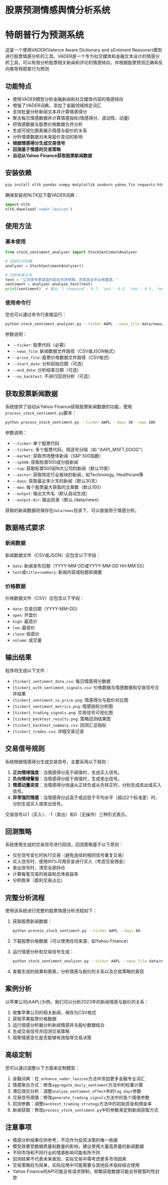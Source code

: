 # 股票预测情感舆情分析系统
# 特朗普行为预测系统

这是一个使用VADER(Valence Aware Dictionary and sEntiment Reasoner)模型进行股票情感分析的工具。VADER是一个专为社交媒体和金融文本设计的情感分析工具，可以有效分析股票相关新闻和评论的情感倾向，并根据股票预测正确率反向推导特朗普行为预测

## 功能特点

- 使用VADER模型分析金融新闻和社交媒体内容的情感倾向
- 增强了VADER词典，添加了金融领域特定词汇
- 支持批量分析新闻文本并计算情感得分
- 聚合每日情感数据并计算情感指标(情感得分、波动性、动量)
- 将情感数据与股票价格数据合并分析
- 生成可视化图表展示情感与股价的关系
- 分析情感数据对未来股价变动的影响
- **根据情感得分生成交易信号**
- **回测基于情感的交易策略**
- **自动从Yahoo Finance获取股票新闻数据**

## 安装依赖

```bash
pip install nltk pandas numpy matplotlib seaborn yahoo_fin requests-html
```

确保安装完NLTK后下载VADER词典：

```python
import nltk
nltk.download('vader_lexicon')
```

## 使用方法

### 基本使用

```python
from stock_sentiment_analyzer import StockSentimentAnalyzer

# 初始化分析器
analyzer = StockSentimentAnalyzer()

# 分析单条文本
text = "公司宣布季度盈利超出市场预期，并提高全年业绩展望。"
sentiment = analyzer.analyze_text(text)
print(sentiment)  # 输出: {'compound': 0.7, 'pos': 0.5, 'neu': 0.5, 'neg': 0.0}
```

### 使用命令行

您也可以通过命令行直接运行：

```bash
python stock_sentiment_analyzer.py --ticker AAPL --news_file data/news/apple_news.csv --price_file data/price/AAPL.csv --start_date 2023-01-01 --end_date 2023-12-31
```

参数说明：
- `--ticker`: 股票代码（必需）
- `--news_file`: 新闻数据文件路径（CSV或JSON格式）
- `--price_file`: 股票价格数据文件路径（CSV格式）
- `--start_date`: 分析起始日期（可选）
- `--end_date`: 分析结束日期（可选）
- `--no_backtest`: 不进行回测分析（可选）

## 获取股票新闻数据

系统提供了自动从Yahoo Finance获取股票新闻数据的功能，使用`process_stock_sentiment.py`脚本：

```bash
python process_stock_sentiment.py --ticker AAPL --days 30 --max 100
```

参数说明：
- `--ticker`: 单个股票代码
- `--tickers`: 多个股票代码，用逗号分隔（如 "AAPL,MSFT,GOOG"）
- `--market`: 获取市场整体新闻（S&P 500指数）
- `--sp500`: 获取标普500成分股新闻
- `--top`: 获取标普500前N大公司的新闻（默认10家）
- `--sector`: 获取特定行业板块的新闻，如Technology, Healthcare等
- `--days`: 获取最近多少天的新闻（默认30天）
- `--max`: 每个股票最大获取的文章数（默认100）
- `--output`: 输出文件名（默认自动生成）
- `--output-dir`: 输出目录（默认./data/news）

获取的新闻数据将保存在`data/news`目录下，可以直接用于情感分析。

## 数据格式要求

### 新闻数据

新闻数据文件（CSV或JSON）应包含以下字段：
- `date`: 新闻发布日期（YYYY-MM-DD或YYYY-MM-DD HH:MM:SS）
- `text`或`title`+`summary`: 新闻内容或标题和摘要

### 价格数据

价格数据文件（CSV）应包含以下字段：
- `date`: 交易日期（YYYY-MM-DD）
- `open`: 开盘价
- `high`: 最高价
- `low`: 最低价
- `close`: 收盘价
- `volume`: 成交量

## 输出结果

程序将生成以下文件：
- `{ticker}_sentiment_data.csv`: 每日情感得分数据
- `{ticker}_with_sentiment_signals.csv`: 价格数据与情感数据和交易信号合并结果
- `{ticker}_sentiment_vs_price.png`: 情感得分与股价对比图
- `{ticker}_sentiment_metrics.png`: 情感指标分析图
- `{ticker}_trading_signals.png`: 交易信号可视化图
- `{ticker}_backtest_results.png`: 策略回测结果图
- `{ticker}_backtest_summary.csv`: 回测汇总指标
- `{ticker}_trades.csv`: 详细交易记录

## 交易信号规则

系统根据情感得分生成交易信号，主要采用以下规则：

1. **正向情绪强度**：当情感得分高于阈值时，生成买入信号。
2. **负向情绪警报**：当情感得分低于阈值时，生成卖出信号。
3. **情感动量突变**：当情感得分快速从正转负或从负转正时，分别生成卖出或买入信号。
4. **异常强烈情感**：当情感得分远高于或远低于平均水平（超过2个标准差）时，分别生成买入或卖出信号。

交易信号以1（买入）、-1（卖出）和0（无操作）三种形式表示。

## 回测策略

系统使用生成的交易信号进行回测，回测策略基于以下原则：

- 仅在信号变化时执行交易（避免连续的相同信号重复交易）
- 买入信号时，使用90%可用资金进行买入（考虑交易佣金）
- 卖出信号时，清空全部持仓
- 计算每笔交易的收益和总体收益率
- 分析胜率（盈利交易占比）

## 完整分析流程

使用该系统进行完整的股票情感分析流程如下：

1. 获取股票新闻数据：
   ```bash
   python process_stock_sentiment.py --ticker AAPL --days 60
   ```

2. 下载股票价格数据（可以使用任何来源，如Yahoo Finance）

3. 运行情感分析和交易信号生成：
   ```bash
   python stock_sentiment_analyzer.py --ticker AAPL --news_file data/news/AAPL_news_20230601.csv --price_file data/price/AAPL.csv
   ```

4. 查看生成的结果和图表，分析情感与股价的关系以及交易策略的表现

## 案例分析

以苹果公司(AAPL)为例，我们可以分析2023年的新闻情感与股价的关系：

1. 收集苹果公司的相关新闻，保存为CSV格式
2. 获取苹果股票价格数据
3. 运行情感分析器分析新闻情感并与股价数据结合
4. 生成交易信号并回测交易策略
5. 观察情感变化是否能够有效指导交易决策

## 高级定制

您可以通过调整以下方面来定制模型：

1. 金融词典：在`_enhance_vader_lexicon`方法中添加更多金融专业词汇
2. 情感聚合方式：修改`aggregate_daily_sentiment`方法中的权重计算
3. 滞后效应分析：调整`analyze_sentiment_effect`中的`lag_days`参数
4. 交易信号阈值：修改`generate_trading_signals`方法中的各个阈值参数
5. 回测参数：调整`backtest_trading_strategy`方法中的初始资金和佣金率
6. 新闻获取：修改`process_stock_sentiment.py`中的参数来定制新闻获取方式

## 注意事项

- 情感分析结果仅供参考，不应作为投资决策的唯一依据
- 模型效果受数据质量和数量的影响，建议使用大量高质量的新闻数据
- 不同市场和不同行业的情感影响可能有所不同
- 回测结果不代表未来表现，实际交易中需考虑更多市场因素
- 交易策略较为简单，实际应用中可能需要与其他技术指标结合使用
- Yahoo Finance的API可能会有请求限制，频繁获取数据可能会导致暂时性封禁
